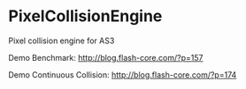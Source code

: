 PixelCollisionEngine
====================

Pixel collision engine for AS3

Demo Benchmark: http://blog.flash-core.com/?p=157

Demo Continuous Collision: http://blog.flash-core.com/?p=174
